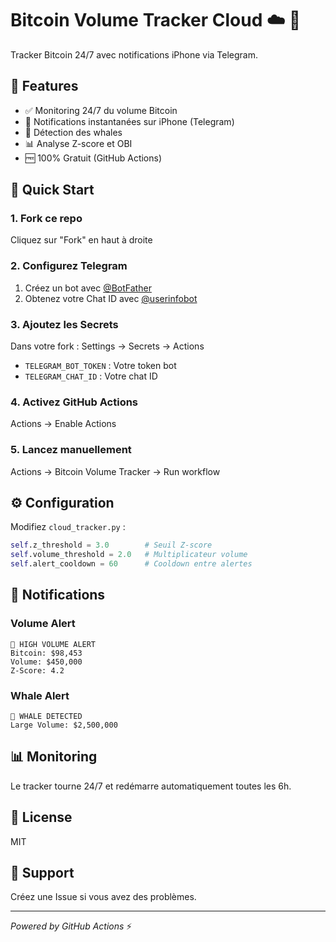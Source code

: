 # Bitcoin Volume Tracker Cloud ☁️ 🚀

Tracker Bitcoin 24/7 avec notifications iPhone via Telegram.

## 🎯 Features

- ✅ Monitoring 24/7 du volume Bitcoin
- 📱 Notifications instantanées sur iPhone (Telegram)
- 🐋 Détection des whales
- 📊 Analyse Z-score et OBI
- 🆓 100% Gratuit (GitHub Actions)

## 🚀 Quick Start

### 1. Fork ce repo

Cliquez sur "Fork" en haut à droite

### 2. Configurez Telegram

1. Créez un bot avec [@BotFather](https://t.me/botfather)
2. Obtenez votre Chat ID avec [@userinfobot](https://t.me/userinfobot)

### 3. Ajoutez les Secrets

Dans votre fork : Settings → Secrets → Actions

- `TELEGRAM_BOT_TOKEN` : Votre token bot
- `TELEGRAM_CHAT_ID` : Votre chat ID

### 4. Activez GitHub Actions

Actions → Enable Actions

### 5. Lancez manuellement

Actions → Bitcoin Volume Tracker → Run workflow

## ⚙️ Configuration

Modifiez `cloud_tracker.py` :

```python
self.z_threshold = 3.0        # Seuil Z-score
self.volume_threshold = 2.0   # Multiplicateur volume
self.alert_cooldown = 60      # Cooldown entre alertes
```

## 📱 Notifications

### Volume Alert
```
🚨 HIGH VOLUME ALERT
Bitcoin: $98,453
Volume: $450,000
Z-Score: 4.2
```

### Whale Alert
```
🐋 WHALE DETECTED
Large Volume: $2,500,000
```

## 📊 Monitoring

Le tracker tourne 24/7 et redémarre automatiquement toutes les 6h.

## 📝 License

MIT

## 🤝 Support

Créez une Issue si vous avez des problèmes.

---
*Powered by GitHub Actions* ⚡
